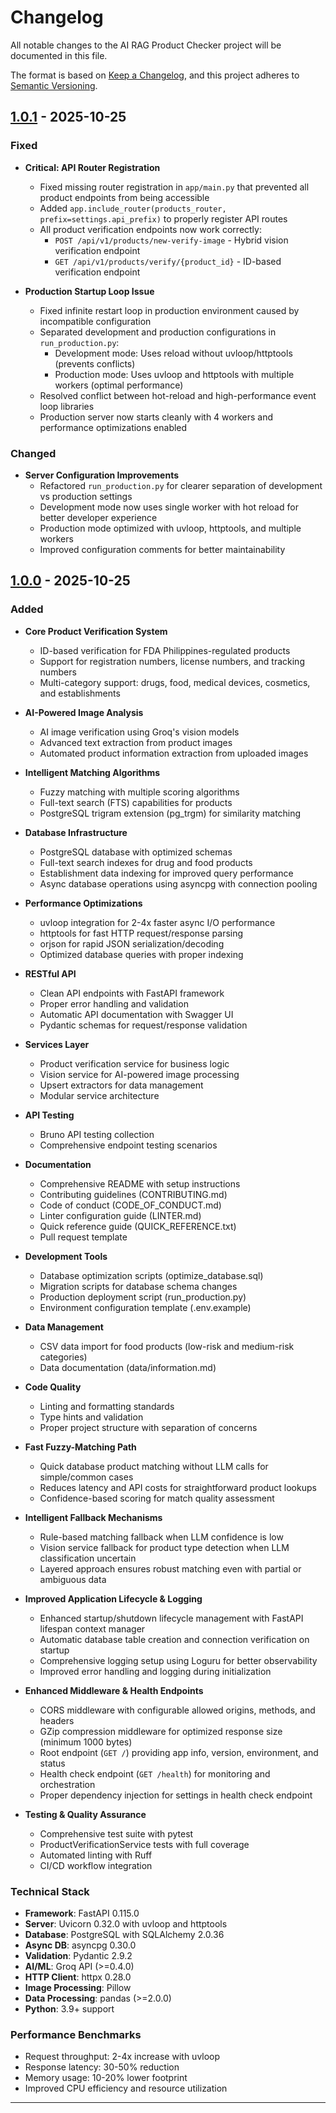 # Changelog

All notable changes to the AI RAG Product Checker project will be documented in this file.

The format is based on [Keep a Changelog](https://keepachangelog.com/en/1.0.0/),
and this project adheres to [Semantic Versioning](https://semver.org/spec/v2.0.0.html).

## [1.0.1] - 2025-10-25

### Fixed
- **Critical: API Router Registration**
  - Fixed missing router registration in `app/main.py` that prevented all product endpoints from being accessible
  - Added `app.include_router(products_router, prefix=settings.api_prefix)` to properly register API routes
  - All product verification endpoints now work correctly:
    - `POST /api/v1/products/new-verify-image` - Hybrid vision verification endpoint
    - `GET /api/v1/products/verify/{product_id}` - ID-based verification endpoint

- **Production Startup Loop Issue**
  - Fixed infinite restart loop in production environment caused by incompatible configuration
  - Separated development and production configurations in `run_production.py`:
    - Development mode: Uses reload without uvloop/httptools (prevents conflicts)
    - Production mode: Uses uvloop and httptools with multiple workers (optimal performance)
  - Resolved conflict between hot-reload and high-performance event loop libraries
  - Production server now starts cleanly with 4 workers and performance optimizations enabled

### Changed
- **Server Configuration Improvements**
  - Refactored `run_production.py` for clearer separation of development vs production settings
  - Development mode now uses single worker with hot reload for better developer experience
  - Production mode optimized with uvloop, httptools, and multiple workers
  - Improved configuration comments for better maintainability

## [1.0.0] - 2025-10-25

### Added
- **Core Product Verification System**
  - ID-based verification for FDA Philippines-regulated products
  - Support for registration numbers, license numbers, and tracking numbers
  - Multi-category support: drugs, food, medical devices, cosmetics, and establishments

- **AI-Powered Image Analysis**
  - AI image verification using Groq's vision models
  - Advanced text extraction from product images
  - Automated product information extraction from uploaded images

- **Intelligent Matching Algorithms**
  - Fuzzy matching with multiple scoring algorithms
  - Full-text search (FTS) capabilities for products
  - PostgreSQL trigram extension (pg_trgm) for similarity matching

- **Database Infrastructure**
  - PostgreSQL database with optimized schemas
  - Full-text search indexes for drug and food products
  - Establishment data indexing for improved query performance
  - Async database operations using asyncpg with connection pooling

- **Performance Optimizations**
  - uvloop integration for 2-4x faster async I/O performance
  - httptools for fast HTTP request/response parsing
  - orjson for rapid JSON serialization/decoding
  - Optimized database queries with proper indexing

- **RESTful API**
  - Clean API endpoints with FastAPI framework
  - Proper error handling and validation
  - Automatic API documentation with Swagger UI
  - Pydantic schemas for request/response validation

- **Services Layer**
  - Product verification service for business logic
  - Vision service for AI-powered image processing
  - Upsert extractors for data management
  - Modular service architecture

- **API Testing**
  - Bruno API testing collection
  - Comprehensive endpoint testing scenarios

- **Documentation**
  - Comprehensive README with setup instructions
  - Contributing guidelines (CONTRIBUTING.md)
  - Code of conduct (CODE_OF_CONDUCT.md)
  - Linter configuration guide (LINTER.md)
  - Quick reference guide (QUICK_REFERENCE.txt)
  - Pull request template

- **Development Tools**
  - Database optimization scripts (optimize_database.sql)
  - Migration scripts for database schema changes
  - Production deployment script (run_production.py)
  - Environment configuration template (.env.example)

- **Data Management**
  - CSV data import for food products (low-risk and medium-risk categories)
  - Data documentation (data/information.md)

- **Code Quality**
  - Linting and formatting standards
  - Type hints and validation
  - Proper project structure with separation of concerns

- **Fast Fuzzy-Matching Path**
  - Quick database product matching without LLM calls for simple/common cases
  - Reduces latency and API costs for straightforward product lookups
  - Confidence-based scoring for match quality assessment

- **Intelligent Fallback Mechanisms**
  - Rule-based matching fallback when LLM confidence is low
  - Vision service fallback for product type detection when LLM classification uncertain
  - Layered approach ensures robust matching even with partial or ambiguous data

- **Improved Application Lifecycle & Logging**
  - Enhanced startup/shutdown lifecycle management with FastAPI lifespan context manager
  - Automatic database table creation and connection verification on startup
  - Comprehensive logging setup using Loguru for better observability
  - Improved error handling and logging during initialization

- **Enhanced Middleware & Health Endpoints**
  - CORS middleware with configurable allowed origins, methods, and headers
  - GZip compression middleware for optimized response size (minimum 1000 bytes)
  - Root endpoint (`GET /`) providing app info, version, environment, and status
  - Health check endpoint (`GET /health`) for monitoring and orchestration
  - Proper dependency injection for settings in health check endpoint

- **Testing & Quality Assurance**
  - Comprehensive test suite with pytest
  - ProductVerificationService tests with full coverage
  - Automated linting with Ruff
  - CI/CD workflow integration

### Technical Stack
- **Framework**: FastAPI 0.115.0
- **Server**: Uvicorn 0.32.0 with uvloop and httptools
- **Database**: PostgreSQL with SQLAlchemy 2.0.36
- **Async DB**: asyncpg 0.30.0
- **Validation**: Pydantic 2.9.2
- **AI/ML**: Groq API (>=0.4.0)
- **HTTP Client**: httpx 0.28.0
- **Image Processing**: Pillow
- **Data Processing**: pandas (>=2.0.0)
- **Python**: 3.9+ support

### Performance Benchmarks
- Request throughput: 2-4x increase with uvloop
- Response latency: 30-50% reduction
- Memory usage: 10-20% lower footprint
- Improved CPU efficiency and resource utilization

---

[1.0.1]: https://github.com/Neil-urk12/buytimebackend/releases/tag/v1.0.1
[1.0.0]: https://github.com/Neil-urk12/buytimebackend/releases/tag/v1.0.0
